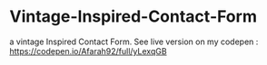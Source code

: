 # Vintage-Inspired-Contact-Form
a vintage Inspired Contact Form. See live version on my codepen : https://codepen.io/Afarah92/full/yLexqGB
